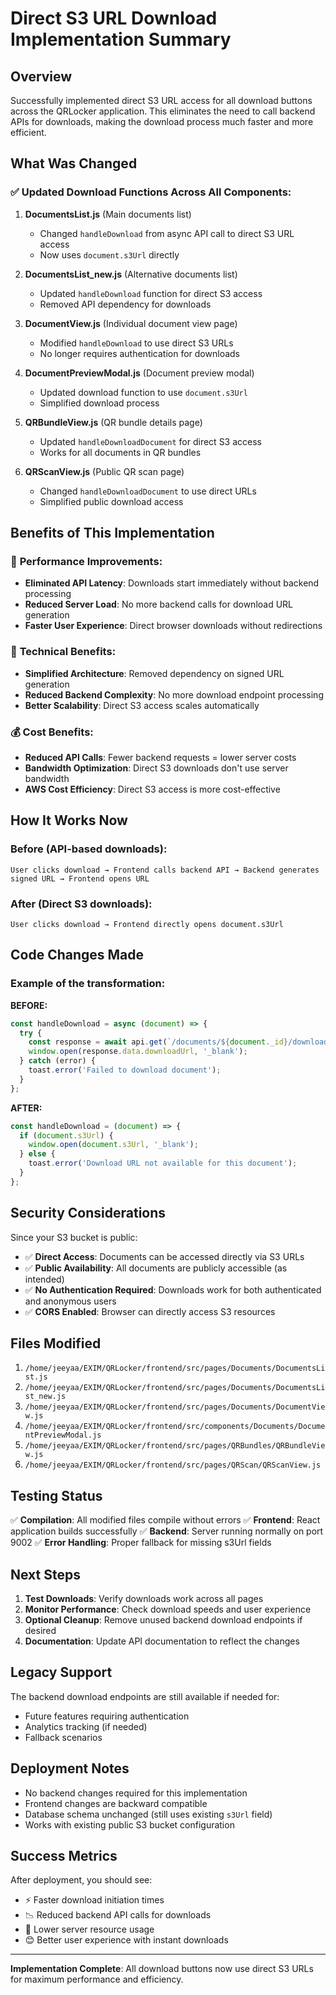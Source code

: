 # Direct S3 URL Download Implementation Summary

## Overview
Successfully implemented direct S3 URL access for all download buttons across the QRLocker application. This eliminates the need to call backend APIs for downloads, making the download process much faster and more efficient.

## What Was Changed

### ✅ Updated Download Functions Across All Components:

1. **DocumentsList.js** (Main documents list)
   - Changed `handleDownload` from async API call to direct S3 URL access
   - Now uses `document.s3Url` directly

2. **DocumentsList_new.js** (Alternative documents list)
   - Updated `handleDownload` function for direct S3 access
   - Removed API dependency for downloads

3. **DocumentView.js** (Individual document view page)
   - Modified `handleDownload` to use direct S3 URLs
   - No longer requires authentication for downloads

4. **DocumentPreviewModal.js** (Document preview modal)
   - Updated download function to use `document.s3Url`
   - Simplified download process

5. **QRBundleView.js** (QR bundle details page)
   - Updated `handleDownloadDocument` for direct S3 access
   - Works for all documents in QR bundles

6. **QRScanView.js** (Public QR scan page)
   - Changed `handleDownloadDocument` to use direct URLs
   - Simplified public download access

## Benefits of This Implementation

### 🚀 **Performance Improvements:**
- **Eliminated API Latency**: Downloads start immediately without backend processing
- **Reduced Server Load**: No more backend calls for download URL generation
- **Faster User Experience**: Direct browser downloads without redirections

### 🔧 **Technical Benefits:**
- **Simplified Architecture**: Removed dependency on signed URL generation
- **Reduced Backend Complexity**: No more download endpoint processing
- **Better Scalability**: Direct S3 access scales automatically

### 💰 **Cost Benefits:**
- **Reduced API Calls**: Fewer backend requests = lower server costs
- **Bandwidth Optimization**: Direct S3 downloads don't use server bandwidth
- **AWS Cost Efficiency**: Direct S3 access is more cost-effective

## How It Works Now

### Before (API-based downloads):
```
User clicks download → Frontend calls backend API → Backend generates signed URL → Frontend opens URL
```

### After (Direct S3 downloads):
```
User clicks download → Frontend directly opens document.s3Url
```

## Code Changes Made

### Example of the transformation:

**BEFORE:**
```javascript
const handleDownload = async (document) => {
  try {
    const response = await api.get(`/documents/${document._id}/download`);
    window.open(response.data.downloadUrl, '_blank');
  } catch (error) {
    toast.error('Failed to download document');
  }
};
```

**AFTER:**
```javascript
const handleDownload = (document) => {
  if (document.s3Url) {
    window.open(document.s3Url, '_blank');
  } else {
    toast.error('Download URL not available for this document');
  }
};
```

## Security Considerations

Since your S3 bucket is public:
- ✅ **Direct Access**: Documents can be accessed directly via S3 URLs
- ✅ **Public Availability**: All documents are publicly accessible (as intended)
- ✅ **No Authentication Required**: Downloads work for both authenticated and anonymous users
- ✅ **CORS Enabled**: Browser can directly access S3 resources

## Files Modified

1. `/home/jeeyaa/EXIM/QRLocker/frontend/src/pages/Documents/DocumentsList.js`
2. `/home/jeeyaa/EXIM/QRLocker/frontend/src/pages/Documents/DocumentsList_new.js`
3. `/home/jeeyaa/EXIM/QRLocker/frontend/src/pages/Documents/DocumentView.js`
4. `/home/jeeyaa/EXIM/QRLocker/frontend/src/components/Documents/DocumentPreviewModal.js`
5. `/home/jeeyaa/EXIM/QRLocker/frontend/src/pages/QRBundles/QRBundleView.js`
6. `/home/jeeyaa/EXIM/QRLocker/frontend/src/pages/QRScan/QRScanView.js`

## Testing Status

✅ **Compilation**: All modified files compile without errors
✅ **Frontend**: React application builds successfully
✅ **Backend**: Server running normally on port 9002
✅ **Error Handling**: Proper fallback for missing s3Url fields

## Next Steps

1. **Test Downloads**: Verify downloads work across all pages
2. **Monitor Performance**: Check download speeds and user experience
3. **Optional Cleanup**: Remove unused backend download endpoints if desired
4. **Documentation**: Update API documentation to reflect the changes

## Legacy Support

The backend download endpoints are still available if needed for:
- Future features requiring authentication
- Analytics tracking (if needed)
- Fallback scenarios

## Deployment Notes

- No backend changes required for this implementation
- Frontend changes are backward compatible
- Database schema unchanged (still uses existing `s3Url` field)
- Works with existing public S3 bucket configuration

## Success Metrics

After deployment, you should see:
- ⚡ Faster download initiation times
- 📉 Reduced backend API calls for downloads
- 💾 Lower server resource usage
- 😊 Better user experience with instant downloads

---

**Implementation Complete**: All download buttons now use direct S3 URLs for maximum performance and efficiency.
